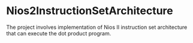 # Nios2InstructionSetArchitecture
The project involves implementation of Nios II instruction set architecture that can execute the dot product program.
